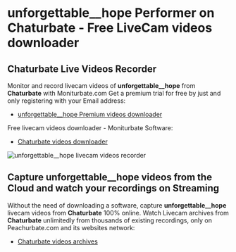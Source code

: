 # unforgettable__hope Performer on Chaturbate - Free LiveCam videos downloader

## Chaturbate Live Videos Recorder

Monitor and record livecam videos of **unforgettable__hope** from **Chaturbate** with Moniturbate.com
Get a premium trial for free by just and only registering with your Email address:
* [unforgettable__hope Premium videos downloader](https://moniturbate.com/request-demo-licence-key.html)

Free livecam videos downloader - Moniturbate Software:
* [Chaturbate videos downloader](https://moniturbate.com/moniturbate-download-software.html)

![unforgettable__hope livecam videos recorder](https://peachurnet.com/templates/moniturbate-software.png)


## Capture unforgettable__hope videos from the Cloud and watch your recordings on Streaming

Without the need of downloading a software, capture **unforgettable__hope** livecam videos from **Chaturbate** 100% online.
Watch Livecam archives from **Chaturbate** unlimitedly from thousands of existing recordings, only on Peachurbate.com and its websites network:
* [Chaturbate videos archives](https://peachurnet.com/)